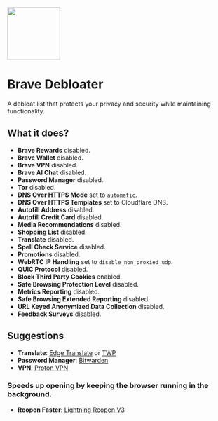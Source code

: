 <img src="https://github.com/user-attachments/assets/66330013-9cc9-4a9b-8ba9-cfda5b6340dd" width="120" />

# Brave Debloater
A debloat list that protects your privacy and security while maintaining functionality.

## What it does?

- **Brave Rewards** disabled.
- **Brave Wallet** disabled.
- **Brave VPN** disabled.
- **Brave AI Chat** disabled.
- **Password Manager** disabled.
- **Tor** disabled.
- **DNS Over HTTPS Mode** set to `automatic`.
- **DNS Over HTTPS Templates** set to Cloudflare DNS.
- **Autofill Address** disabled.
- **Autofill Credit Card** disabled.
- **Media Recommendations** disabled.
- **Shopping List** disabled.
- **Translate** disabled.
- **Spell Check Service** disabled.
- **Promotions** disabled.
- **WebRTC IP Handling** set to `disable_non_proxied_udp`.
- **QUIC Protocol** disabled.
- **Block Third Party Cookies** enabled.
- **Safe Browsing Protection Level** disabled.
- **Metrics Reporting** disabled.
- **Safe Browsing Extended Reporting** disabled.
- **URL Keyed Anonymized Data Collection** disabled.
- **Feedback Surveys** disabled.

## Suggestions

- **Translate**: [Edge Translate](https://github.com/EdgeTranslate/EdgeTranslate) or [TWP](https://github.com/FilipePS/Traduzir-paginas-web)
- **Password Manager**: [Bitwarden](https://chromewebstore.google.com/detail/bitwarden-parola-y%C3%B6netici/nngceckbapebfimnlniiiahkandclblb)
- **VPN**: [Proton VPN](https://chromewebstore.google.com/detail/proton-vpn-fast-secure/jplgfhpmjnbigmhklmmbgecoobifkmpa)

### Speeds up opening by keeping the browser running in the background.
- **Reopen Faster**: [Lightning Reopen V3](https://chromewebstore.google.com/detail/lightning-reopen-v3/egchpomclkbegdfgkdmhmbhpanlahoda)
